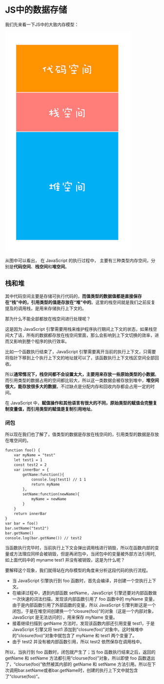 # JS中的数据存储

我们先来看一下JS中的大致内存模型：

![JS内存模型](./img/18.png)

从图中可以看出， 在 JavaScript 的执行过程中， 主要有三种类型内存空间，分别是**代码空间**、**栈空间**和**堆空间**。

## 栈和堆

其中代码空间主要是存储可执行代码的，**而值类型的数据值都是直接保存在“栈”中的，引用类型的值是存放在“堆”中的**。这里的栈空间就是我们之前反复提及的调用栈，是用来存储执行上下文的。

那为什么不能全部都放在栈空间进行处理呢？

这是因为 JavaScript 引擎需要用栈来维护程序执行期间上下文的状态，如果栈空间大了话，所有的数据都存放在栈空间里面，那么会影响到上下文切换的效率，进而又影响到整个程序的执行效率。

比如一个函数执行结束了，JavaScript 引擎需要离开当前的执行上下文，只需要将指针下移到上个执行上下文的地址就可以了，该函数执行上下文栈区空间全部回收。

所以**通常情况下，栈空间都不会设置太大，主要用来存放一些原始类型的小数据**。而引用类型的数据占用的空间都比较大，所以这一类数据会被存放到堆中，**堆空间很大，能存放很多大的数据**，不过缺点是分配内存和回收内存都会占用一定的时间。

在 JavaScript 中，**赋值操作和其他语言有很大的不同，原始类型的赋值会完整复制变量值，而引用类型的赋值是复制引用地址**。

### 闭包

所以现在我们也了解了，值类型的数据是存放在栈空间的，引用类型的数据是存放在堆空间的。

```
function foo() {
    var myName = "test"
    let test1 = 1
    const test2 = 2
    var innerBar = {
        getName:function(){
            console.log(test1) // 1 1
            return myName
        },
        setName:function(newName){
            myName = newName
        }
    }
    return innerBar
}
var bar = foo()
bar.setName("test2")
bar.getName()
console.log(bar.getName()) // test2
```

当函数执行完毕时，当前执行上下文会弹出调用栈进行销毁，所以在函数内部的变量或方法理应同样会被销毁，但是再闭包中，当闭包中的变量被外部方法引用时, 如上面代码中的 myname test1 并没有被销毁，这是为什么呢？

要解释这个现象，我们就得站在内存模型的角度来分析这段代码的执行流程。
+ 当 JavaScript 引擎执行到 foo 函数时，首先会编译，并创建一个空执行上下文。
+ 在编译过程中，遇到内部函数 setName，JavaScript 引擎还要对内部函数做一次快速的词法扫描，发现该内部函数引用了 foo 函数中的 myName 变量，由于是内部函数引用了外部函数的变量，所以 JavaScript 引擎判断这是一个闭包，于是在堆空间创建换一个“closure(foo)”的对象（这是一个内部对象，JavaScript 是无法访问的），用来保存 myName 变量。
+ 接着继续扫描到 getName 方法时，发现该函数内部还引用变量 test1，于是 JavaScript 引擎又将 test1 添加到“closure(foo)”对象中。这时候堆中的“closure(foo)”对象中就包含了 myName 和 test1 两个变量了。
+ 由于 test2 并没有被内部函数引用，所以 test2 依然保存在调用栈中。  

所以，当执行到 foo 函数时，闭包就产生了；当 foo 函数执行结束之后，返回的 getName 和 setName 方法都引用“clourse(foo)”对象，所以即使 foo 函数退出了，“clourse(foo)”依然被其内部的 getName 和 setName 方法引用。所以在下次调用bar.setName或者bar.getName时，创建的执行上下文中就包含了“clourse(foo)”。